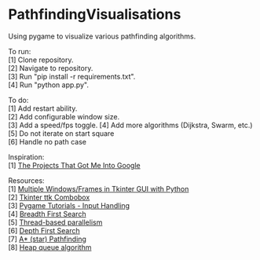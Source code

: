 # PathfindingVisualisations
Using pygame to visualize various pathfinding algorithms. 

To run:  
[1] Clone repository.  
[2] Navigate to repository.  
[3] Run "pip install -r requirements.txt".  
[4] Run "python app.py".  

To do:  
[1] Add restart ability.  
[2] Add configurable window size.  
[3] Add a speed/fps toggle.
[4] Add more algorithms (Dijkstra, Swarm, etc.)  
[5] Do not iterate on start square  
[6] Handle no path case  

Inspiration:  
[1] [The Projects That Got Me Into Google](https://youtu.be/n4t_-NjY_Sg?t=178)  

Resources:  
[1] [Multiple Windows/Frames in Tkinter GUI with Python](https://pythonprogramming.net/change-show-new-frame-tkinter/)  
[2] [Tkinter ttk Combobox](https://docs.python.org/3/library/tkinter.ttk.html#tkinter.ttk.Combobox)  
[3] [Pygame Tutorials - Input Handling](https://www.pygame.org/ftp/contrib/input.html)  
[4] [Breadth First Search](https://www.hackerearth.com/practice/algorithms/graphs/breadth-first-search/tutorial/)  
[5] [Thread-based parallelism](https://docs.python.org/3/library/threading.html)  
[6] [Depth First Search](https://www.hackerearth.com/practice/algorithms/graphs/depth-first-search/tutorial/)  
[7] [A* (star) Pathfinding](https://medium.com/@nicholas.w.swift/easy-a-star-pathfinding-7e6689c7f7b2)  
[8] [Heap queue algorithm](https://docs.python.org/3/library/heapq.html)  
